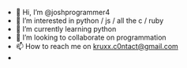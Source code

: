 - 👋 Hi, I’m @joshprogrammer4
- 👀 I’m interested in python / js / all the c / ruby
- 🌱 I’m currently learning python
- 💞️ I’m looking to collaborate on programmation
- 📫 How to reach me on kruxx.c0ntact@gmail.com
-

<!---
joshprogrammer4/joshprogrammer4 is a ✨ special ✨ repository because its `README.md` (this file) appears on your GitHub profile.
You can click the Preview link to take a look at your changes.
--->
